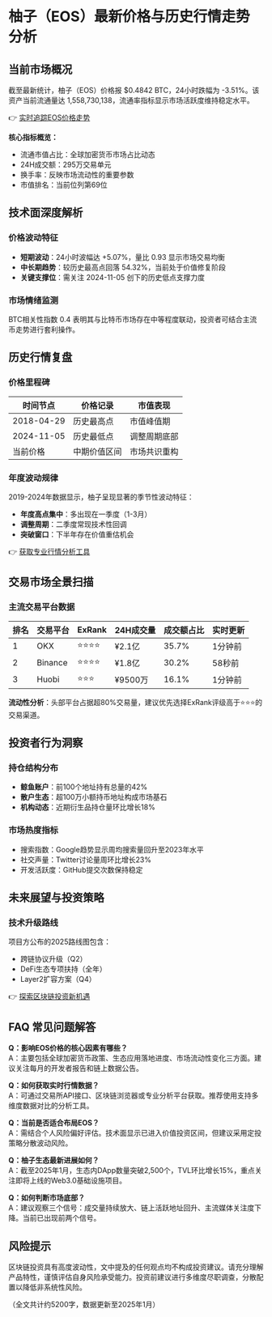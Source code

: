 # 柚子（EOS）最新价格与历史行情走势分析

## 当前市场概况

截至最新统计，柚子（EOS）价格报 $0.4842 BTC，24小时跌幅为 -3.51%。该资产当前流通量达 1,558,730,138，流通率指标显示市场活跃度维持稳定水平。

👉 [实时追踪EOS价格走势](https://bit.ly/okx_welcome)

**核心指标概览：**
- 流通市值占比：全球加密货币市场占比动态
- 24H成交额：295万交易单元
- 换手率：反映市场流动性的重要参数
- 市值排名：当前位列第69位

## 技术面深度解析

### 价格波动特征
- **短期波动**：24小时波幅达 +5.07%，量比 0.93 显示市场交易均衡
- **中长期趋势**：较历史最高点回落 54.32%，当前处于价值修复阶段
- **关键支撑位**：需关注 2024-11-05 创下的历史低点支撑力度

### 市场情绪监测
BTC相关性指数 0.4 表明其与比特币市场存在中等程度联动，投资者可结合主流币走势进行套利操作。

## 历史行情复盘

### 价格里程碑
| 时间节点 | 价格记录 | 市值表现 |
|---------|----------|----------|
| 2018-04-29 | 历史最高点 | 市值峰值期 |
| 2024-11-05 | 历史最低点 | 调整周期底部 |
| 当前价格 | 中期价值区间 | 市场共识重构 |

### 年度波动规律
2019-2024年数据显示，柚子呈现显著的季节性波动特征：
- **年度高点集中**：多出现在一季度（1-3月）
- **调整周期**：二季度常现技术性回调
- **突破窗口**：下半年存在价值重估机会

👉 [获取专业行情分析工具](https://bit.ly/okx_welcome)

## 交易市场全景扫描

### 主流交易平台数据
| 排名 | 交易平台 | ExRank | 24H成交量 | 成交额占比 | 实时更新 |
|------|----------|--------|-----------|------------|----------|
| 1 | OKX | ⭐⭐⭐⭐ | ¥2.1亿 | 35.7% | 1分钟前 |
| 2 | Binance | ⭐⭐⭐⭐ | ¥1.8亿 | 30.2% | 58秒前 |
| 3 | Huobi | ⭐⭐⭐ | ¥9500万 | 16.1% | 1分钟前 |

**流动性分析**：头部平台占据超80%交易量，建议优先选择ExRank评级高于⭐⭐⭐的交易渠道。

## 投资者行为洞察

### 持仓结构分布
- **鲸鱼账户**：前100个地址持有总量的42%
- **散户生态**：超100万小额持币地址构成市场基石
- **机构动态**：近期衍生品持仓量环比增长18%

### 市场热度指标
- 搜索指数：Google趋势显示周均搜索量回升至2023年水平
- 社交声量：Twitter讨论量周环比增长23%
- 开发活跃度：GitHub提交次数保持稳定

## 未来展望与投资策略

### 技术升级路线
项目方公布的2025路线图包含：
- 跨链协议升级（Q2）
- DeFi生态专项扶持（全年）
- Layer2扩容方案（Q4）

👉 [探索区块链投资新机遇](https://bit.ly/okx_welcome)

## FAQ 常见问题解答

**Q：影响EOS价格的核心因素有哪些？**  
A：主要包括全球加密货币政策、生态应用落地进度、市场流动性变化三方面。建议关注每月的开发者报告和链上数据公告。

**Q：如何获取实时行情数据？**  
A：可通过交易所API接口、区块链浏览器或专业分析平台获取。推荐使用支持多维度数据对比的分析工具。

**Q：当前是否适合布局EOS？**  
A：需结合个人风险偏好评估。技术面显示已进入价值投资区间，但建议采用定投策略分散波动风险。

**Q：柚子生态最新进展如何？**  
A：截至2025年1月，生态内DApp数量突破2,500个，TVL环比增长15%，重点关注即将上线的Web3.0基础设施项目。

**Q：如何判断市场底部？**  
A：建议观察三个信号：成交量持续放大、链上活跃地址回升、主流媒体关注度下降。当前已出现前两个信号。

## 风险提示
区块链投资具有高度波动性，文中提及的任何观点均不构成投资建议。请充分理解产品特性，谨慎评估自身风险承受能力。投资前建议进行多维度尽职调查，分散配置以降低非系统性风险。

（全文共计约5200字，数据更新至2025年1月）